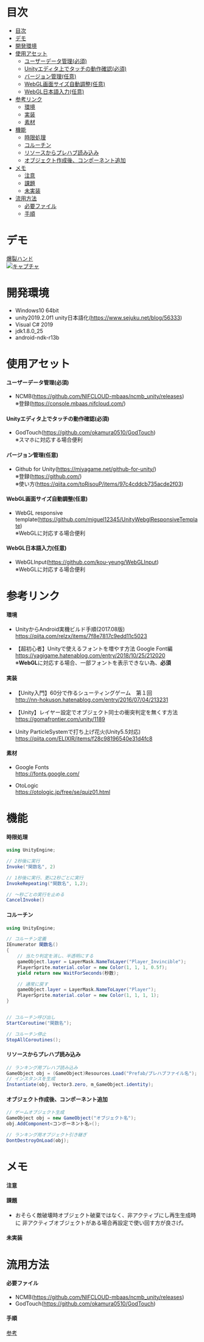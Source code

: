 # 目次

<!-- TOC -->

- [目次](#%E7%9B%AE%E6%AC%A1)
- [デモ](#%E3%83%87%E3%83%A2)
- [開発環境](#%E9%96%8B%E7%99%BA%E7%92%B0%E5%A2%83)
- [使用アセット](#%E4%BD%BF%E7%94%A8%E3%82%A2%E3%82%BB%E3%83%83%E3%83%88)
  - [ユーザーデータ管理(必須)](#%E3%83%A6%E3%83%BC%E3%82%B6%E3%83%BC%E3%83%87%E3%83%BC%E3%82%BF%E7%AE%A1%E7%90%86%E5%BF%85%E9%A0%88)
  - [Unityエディタ上でタッチの動作確認(必須)](#unity%E3%82%A8%E3%83%87%E3%82%A3%E3%82%BF%E4%B8%8A%E3%81%A7%E3%82%BF%E3%83%83%E3%83%81%E3%81%AE%E5%8B%95%E4%BD%9C%E7%A2%BA%E8%AA%8D%E5%BF%85%E9%A0%88)
  - [バージョン管理(任意)](#%E3%83%90%E3%83%BC%E3%82%B8%E3%83%A7%E3%83%B3%E7%AE%A1%E7%90%86%E4%BB%BB%E6%84%8F)
  - [WebGL画面サイズ自動調整(任意)](#webgl%E7%94%BB%E9%9D%A2%E3%82%B5%E3%82%A4%E3%82%BA%E8%87%AA%E5%8B%95%E8%AA%BF%E6%95%B4%E4%BB%BB%E6%84%8F)
  - [WebGL日本語入力(任意)](#webgl%E6%97%A5%E6%9C%AC%E8%AA%9E%E5%85%A5%E5%8A%9B%E4%BB%BB%E6%84%8F)
- [参考リンク](#%E5%8F%82%E8%80%83%E3%83%AA%E3%83%B3%E3%82%AF)
  - [環境](#%E7%92%B0%E5%A2%83)
  - [実装](#%E5%AE%9F%E8%A3%85)
  - [素材](#%E7%B4%A0%E6%9D%90)
- [機能](#%E6%A9%9F%E8%83%BD)
  - [時限処理](#%E6%99%82%E9%99%90%E5%87%A6%E7%90%86)
  - [コルーチン](#%E3%82%B3%E3%83%AB%E3%83%BC%E3%83%81%E3%83%B3)
  - [リソースからプレハブ読み込み](#%E3%83%AA%E3%82%BD%E3%83%BC%E3%82%B9%E3%81%8B%E3%82%89%E3%83%97%E3%83%AC%E3%83%8F%E3%83%96%E8%AA%AD%E3%81%BF%E8%BE%BC%E3%81%BF)
  - [オブジェクト作成後、コンポーネント追加](#%E3%82%AA%E3%83%96%E3%82%B8%E3%82%A7%E3%82%AF%E3%83%88%E4%BD%9C%E6%88%90%E5%BE%8C%E3%82%B3%E3%83%B3%E3%83%9D%E3%83%BC%E3%83%8D%E3%83%B3%E3%83%88%E8%BF%BD%E5%8A%A0)
- [メモ](#%E3%83%A1%E3%83%A2)
  - [注意](#%E6%B3%A8%E6%84%8F)
  - [課題](#%E8%AA%B2%E9%A1%8C)
  - [未実装](#%E6%9C%AA%E5%AE%9F%E8%A3%85)
- [流用方法](#%E6%B5%81%E7%94%A8%E6%96%B9%E6%B3%95)
  - [必要ファイル](#%E5%BF%85%E8%A6%81%E3%83%95%E3%82%A1%E3%82%A4%E3%83%AB)
  - [手順](#%E6%89%8B%E9%A0%86)

<!-- /TOC -->

# デモ
[爆裂ハンド](https://little-hoge.github.io/Exploding/)  
[![キャプチャ](https://user-images.githubusercontent.com/3638785/78165330-24cbd800-7486-11ea-84f1-372421a48b1c.PNG)](https://little-hoge.github.io/Exploding/)

# 開発環境
- Windows10 64bit
- unity2019.2.0f1  unity日本語化(https://www.sejuku.net/blog/56333)
- Visual C# 2019
- jdk1.8.0_25
- android-ndk-r13b

# 使用アセット
#### ユーザーデータ管理(必須)
- NCMB(https://github.com/NIFCLOUD-mbaas/ncmb_unity/releases) \
※登録(https://console.mbaas.nifcloud.com/)

#### Unityエディタ上でタッチの動作確認(必須)
- GodTouch(https://github.com/okamura0510/GodTouch) \
※スマホに対応する場合便利

#### バージョン管理(任意)
- Github for Unity(https://miyagame.net/github-for-unity/) \
※登録(https://github.com/) \
※使い方(https://qiita.com/toRisouP/items/97c4cddcb735acde2f03)  

#### WebGL画面サイズ自動調整(任意)
- WebGL responsive template(https://github.com/miguel12345/UnityWebglResponsiveTemplate) \
※WebGLに対応する場合便利  

#### WebGL日本語入力(任意)
- WebGLInput(https://github.com/kou-yeung/WebGLInput) \
※WebGLに対応する場合便利  

# 参考リンク
#### 環境
- UnityからAndroid実機ビルド手順(2017.08版)   
https://qiita.com/relzx/items/7f8e7817c9edd11c5023

- 【超初心者】Unityで使えるフォントを増やす方法 Google Font編  
https://yagigame.hatenablog.com/entry/2018/10/25/212020  
※**WebGL**に対応する場合、一部フォントを表示できない為、**必須**

#### 実装
- 【Unity入門】60分で作るシューティングゲーム　第１回  
http://nn-hokuson.hatenablog.com/entry/2016/07/04/213231  

- 【Unity】レイヤー設定でオブジェクト同士の衝突判定を無くす方法  
https://gomafrontier.com/unity/1189

- Unity ParticleSystemで打ち上げ花火(Unity5.5対応)  
https://qiita.com/ELIXIR/items/f28c98196540e31d4fc8

#### 素材
- Google Fonts  
https://fonts.google.com/

- OtoLogic  
https://otologic.jp/free/se/quiz01.html


# 機能
#### 時限処理
```C#
using UnityEngine;

// 2秒後に実行
Invoke("関数名", 2)

// 1秒後に実行、更に2秒ごとに実行
InvokeRepeating("関数名", 1,2);

// ～秒ごとの実行を止める
CancelInvoke()
```  

#### コルーチン
```C#
using UnityEngine;

// コルーチン定義
IEnumerator 関数名()
{
    // 当たり判定を消し、半透明にする
    gameObject.layer = LayerMask.NameToLayer("Player_Invincible");
    PlayerSprite.material.color = new Color(1, 1, 1, 0.5f);
    yield return new WaitForSeconds(秒数);

    // 通常に戻す
    gameObject.layer = LayerMask.NameToLayer("Player");
    PlayerSprite.material.color = new Color(1, 1, 1, 1);
}


// コルーチン呼び出し
StartCoroutine("関数名");

// コルーチン停止
StopAllCoroutines();

```  
#### リソースからプレハブ読み込み
```C#
// ランキング用プレハブ読み込み
GameObject obj = (GameObject)Resources.Load("Prefab/プレハブファイル名");
// インスタンスを生成
Instantiate(obj, Vector3.zero, m_GameObject.identity);
```

#### オブジェクト作成後、コンポーネント追加
```C#
// ゲームオブジェクト生成
GameObject obj = new GameObject("オブジェクト名");
obj.AddComponent<コンポーネント名>();

// ランキング用オブジェクト引き継ぎ
DontDestroyOnLoad(obj);
```

# メモ
#### 注意

#### 課題
 - おそらく敵破壊時オブジェクト破棄ではなく、非アクティブにし再生生成時に
    非アクティブオブジェクトがある場合再設定で使い回す方が良さげ。  

#### 未実装


# 流用方法
#### 必要ファイル  
- NCMB(https://github.com/NIFCLOUD-mbaas/ncmb_unity/releases)  
- GodTouch(https://github.com/okamura0510/GodTouch)  

#### 手順  
[参考](https://github.com/little-hoge/EarlyPush#%E6%89%8B%E9%A0%86)  
